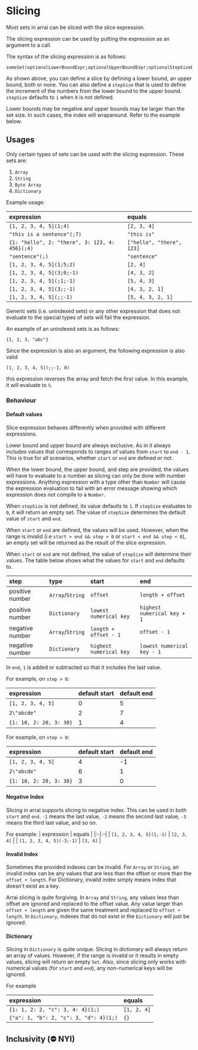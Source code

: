 # Slicing

Most sets in arrai can be sliced with the slice expression.

The slicing expression can be used by putting the expression as an argument to a call.

The syntax of the slicing expression is as follows:

```text
someSet(optionalLowerBoundExpr;optionalUpperBoundExpr;optionalStepSizeExpr)
```

As shown above, you can define a slice by defining a lower bound, an upper bound, both or none.
You can also define a `stepSize` that is used to define the increment of the numbers from the lower
bound to the upper bound. `stepSize` defaults to `1` when it is not defined.

Lower bounds may be negative and upper bounds may be larger than the set size. In such cases, the index will wraparound. Refer to the example below.

## Usages

Only certain types of sets can be used with the slicing expression. These sets are:

1. `Array`
2. `String`
3. `Byte Array`
4. `Dictionary`

Example usage:

| expression | equals |
|:-|:-|
| `[1, 2, 3, 4, 5](1;4)` | `[2, 3, 4]` |
| `"this is a sentence"(;7)` | `"this is"` |
| `{1: "hello", 2: "there", 3: 123, 4: 456}(;4)` | `["hello", "there", 123]` |
| `"sentence"(;)` | `"sentence"` |
| `[1, 2, 3, 4, 5](1;5;2)` | `[2, 4]` |
| `[1, 2, 3, 4, 5](3;0;-1)` | `[4, 3, 2]` |
| `[1, 2, 3, 4, 5](;1;-1)` | `[5, 4, 3]` |
| `[1, 2, 3, 4, 5](3;;-1)` | `[4, 3, 2, 1]` |
| `[1, 2, 3, 4, 5](;;-1)` | `[5, 4, 3, 2, 1]` |


Generic sets (i.e. unindexed sets) or any other expression that does not evaluate to the
special types of sets will fail the expression.

An example of an unindexed sets is as follows:

```text
{1, 2, 3, "abc"}
```

Since the expression is also an argument, the following expression is also valid

```text
[1, 2, 3, 4, 5](;;-1, 0)
```

this expression reverses the array and fetch the first value. In
this example, it will evaluate to `5`.

### Behaviour

#### Default values

Slice expression behaves differently when provided with different expressions.

Lower bound and upper bound are always exclusive. As in it always includes values
that corresponds to ranges of values from `start` to `end - 1`. This is true for
all scenarios, whether `start` or `end` are defined or not.

When the lower bound, the upper bound, and step are provided, the values will have
to evaluate to a number as slicing can only be done with number expressions.
Anything expression with a type other than `Number` will cause the expression
evaluation to fail with an error message showing which expression does not compile
to a `Number`.

When `stepSize` is not defined, its value defaults to `1`. If `stepSize` evaluates to `0`,
it will return an empty set. The value of `stepSize` determines the default value of
`start` and `end`.

When `start` or `end` are defined, the values will be used. However, when the range
is invalid (i.e `start > end && step > 0` or `start < end && step < 0`), an empty
set will be returned as the result of the slice expression.

When `start` or `end` are not defined, the value of `stepSize` will determine their
values. The table below shows what the values for `start` and `end` defaults to.

| step | type | start | end |
|:-|:-|:-|:-|
| positive number | `Array`/`String` | `offset` | `length + offset` |
| positive number | `Dictionary` | `lowest numerical key` | `highest numerical key + 1` |
| negative number | `Array`/`String` | `length + offset - 1` | `offset - 1` |
| negative number | `Dictionary` | `highest numerical key` | `lowest numerical key - 1` |

In `end`, `1` is added or subtracted so that it includes the last value.

For example, on `step > 0`:

| expression | default start | default end |
|:-|:-|:-|
| `[1, 2, 3, 4, 5]` | 0 |  5 |
| `2\"abcde"` | 2 |  7 |
| `{1: 10, 2: 20, 3: 30}` | 1 | 4 |

For example, on `step < 0`:

| expression | default start | default end |
|:-|:-|:-|
| `[1, 2, 3, 4, 5]` | 4 |  -1 |
| `2\"abcde"` | 6 |  1 |
| `{1: 10, 2: 20, 3: 30}` | 3 | 0 |

#### Negative Index

Slicing in arrai supports slicing to negative index. This can be used in both
`start` and `end`. `-1` means the last value, `-2` means the second last value,
`-3` means the third last value, and so on.

For example:
| expression | equals |
|:-|:-|
| `[1, 2, 3, 4, 5](1;-1)` | `[2, 3, 4]` |
| `[1, 2, 3, 4, 5](-3;-1)` | `[3, 4]` |

#### Invalid Index

Sometimes the provided indexes can be invalid. For `Array` or `String`, an invalid
index can be any values that are less than the offset or more than the
`offset + length`. For Dictionary, invalid index simply means index that doesn't
exist as a key.

Arrai slicing is quite forgiving. In `Array` and `String`, any values less than
offset are ignored and replaced to the offset value. Any value larger than
`offset + length` are given the same treatment and replaced to `offset + length`.
In `Dictionary`, indexes that do not exist in the `Dictionary` will just be ignored.

#### Dictionary

Slicing in `Dictionary` is quite unique. Slicing in dictionary will always return
an array of values. However, if the range is invalid or it results in empty values,
slicing will return an empty `Set`. Also, since slicing only works with numerical
values (for `start` and `end`), any non-numerical keys will be ignored.

For example

| expression | equals |
|:-|:-|
| `{1: 1, 2: 2, "c": 3, 4: 4}(1;)` | `[1, 2, 4]` |
| `{"a": 1, "b": 2, "c": 3, "d": 4}(1;)` | `{}` |

## Inclusivity **(⛔ NYI)**
